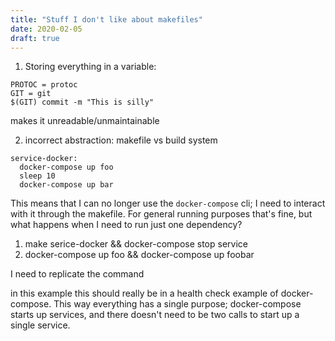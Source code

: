 ```yaml
---
title: "Stuff I don't like about makefiles"
date: 2020-02-05
draft: true
---
```

1. Storing everything in a variable:
```
PROTOC = protoc
GIT = git
$(GIT) commit -m "This is silly"
```
makes it unreadable/unmaintainable

2. incorrect abstraction: makefile vs build system

```
service-docker:
  docker-compose up foo
  sleep 10
  docker-compose up bar
```
This means that I can no longer use the `docker-compose` cli; 
I need to interact with it through the makefile. 
For general running purposes that's fine, but what happens when I need to run just one dependency?
1. make serice-docker && docker-compose stop service
2. docker-compose up foo && docker-compose up foobar

I need to replicate the command

in this example this should really be in a health check example of docker-compose. 
This way everything has a single purpose; docker-compose starts up services, and there doesn't need to be two calls to start up a single service.



